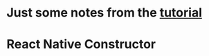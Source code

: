 # Just some notes from the [tutorial](https://www.youtube.com/watch?v=NuZOwsmzcro)





# React Native Constructor